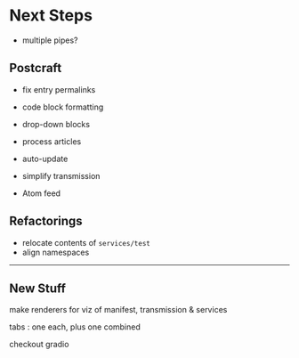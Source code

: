 # Next Steps

- multiple pipes?

## Postcraft

- fix entry permalinks
- code block formatting
- drop-down blocks

- process articles

- auto-update

- simplify transmission

- Atom feed

## Refactorings

- relocate contents of `services/test`
- align namespaces

---

## New Stuff

make renderers for viz of manifest, transmission & services

tabs : one each, plus one combined

checkout gradio

